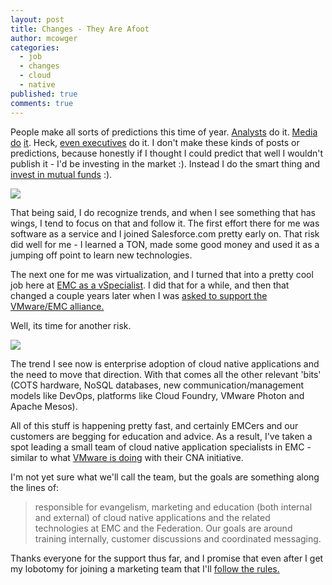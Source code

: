 ```yaml
---
layout: post
title: Changes - They Are Afoot
author: mcowger
categories:
  - job
  - changes
  - cloud
  - native
published: true
comments: true
---
```


People make all sorts of predictions this time of year.  [Analysts](https://www.forrester.com/Forrester-Predictions/-/E-MPL161) do it.  [Media](http://www.inc.com/ilan-mochari/seismic-shifts-change-business.html) [do](http://www.networkworld.com/article/3018185/microsoft-subnet/tech-predictions-for-2016-what-i-expect-to-happen-and-what-i-hope-will-happen.html) [it](http://www.forbes.com/sites/gilpress/2015/11/10/transform-or-die-idcs-top-technology-predictions-for-2016/).  Heck, [even executives](http://virtualgeek.typepad.com/virtual_geek/2015/12/top-10-predictions-for-2016.html) do it.  I don't make these kinds of posts or predictions, because honestly if I thought I could predict that well I wouldn't publish it - I'd be investing in the market :).  Instead I do the smart thing and [invest in mutual funds](https://investor.vanguard.com/home/) :).

![](https://encrypted-tbn1.gstatic.com/images?q=tbn:ANd9GcQwb13kLfnRgHAQ4ZGEnYwJaTL0F6sqJkborJm-T6XO1hmbrP75)

That being said, I do recognize trends, and when I see something that has wings, I tend to focus on that and follow it.  The first effort there for me was software as a service and I joined Salesforce.com pretty early on.  That risk did well for me - I learned a TON, made some good money and used it as a jumping off point to learn new technologies.

The next one for me was virtualization, and I turned that into a pretty cool job here at [EMC as a vSpecialist](http://www.exaforge.com/big-changes/).  I did that for a while, and then that changed a couple years later when I was [asked to support the VMware/EMC alliance.](http://www.exaforge.com/transitions-in-motion/)

Well, its time for another risk.

![](https://mw-direct.com/wp-content/uploads/2015/12/next-big-thing.jpg)

The trend I see now is enterprise adoption of cloud native applications and the need to move that direction.  With that comes all the other relevant 'bits' (COTS hardware, NoSQL databases, new communication/management models like DevOps, platforms like Cloud Foundry, VMware Photon and Apache Mesos).

All of this stuff is happening pretty fast, and certainly EMCers and our customers are begging for education and advice.  As a result, I've taken a spot leading a small team of cloud native application specialists in EMC - similar to what [VMware is doing](https://blogs.vmware.com/cloudnative/) with their CNA initiative.

I'm not yet sure what we'll call the team, but the goals are something along the lines of:

> responsible for evangelism, marketing and education (both internal and external) of cloud native applications and the related technologies at EMC and the Federation.  Our goals are around training internally, customer discussions and coordinated messaging.

Thanks everyone for the support thus far, and I promise that even after I get my lobotomy for joining a marketing team that I'll [follow the rules.](http://virtualgeek.typepad.com/virtual_geek/2012/01/this-i-believe-emc-presales-manifesto.html)

